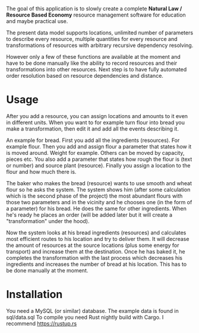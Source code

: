 The goal of this application is to slowly create a complete **Natural Law / Resource Based Economy** resource management software for education and maybe practical use.

The present data model supports locations, unlimited number of parameters to describe every resource, multiple quantities for every resource and transformations of resources with arbitrary recursive dependency resolving.

However only a few of these functions are available at the moment and have to be done manually like the ability to record resources and their transformations into other resources.
Next step is to have fully automated order resolution based on resource dependencies and distance.

# Usage
After you add a resource, you can assign locations and amounts to it even in different units. When you want to for example turn flour into bread you make a transformation, then edit it and add all the events describing it.

An example for bread. First you add all the ingredients (resources). For example flour. Then you add and assign flour a parameter that states how it is moved around. Weight for example. Others can be moved by capacity, pieces etc. You also add a parameter that states how rough the flour is (text or number) and source plant (resource). Finally you assign a location to the flour and how much there is.

The baker who makes the bread (resource) wants to use smooth and wheat flour so he asks the system. The system shows him (after some calculation which is the second phase of the project) the most abundant flours with those two parameters and in the vicinity and he chooses one (in the form of a parameter) for his bread. He does the same for other ingredients. When he's ready he places an order (will be added later but it will create a "transformation" under the hood).

Now the system looks at his bread ingredients (resources) and calculates most efficient routes to his location and try to deliver them. It will decrease the amount of resources at the source locations (plus some energy for transport) and increase them at the destination. Once he has baked it, he completes the transformation with the last process which decreases his ingredients and increases the  number of bread at his location. This has to be done manually at the moment.

# Installation
You need a MySQL (or similar) database. The example data is found in sql/data.sql
To compile you need Rust nightly build with Cargo. I recommend https://rustup.rs